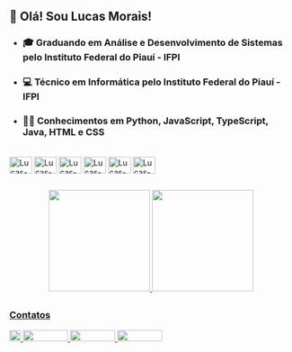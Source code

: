## 👋 Olá! Sou Lucas Morais! 

- ### 🎓 Graduando em Análise e Desenvolvimento de Sistemas pelo Instituto Federal do Piauí - IFPI
  
- ### 💻 Técnico em Informática pelo Instituto Federal do Piauí - IFPI

- ### 🧑‍💻 Conhecimentos em Python, JavaScript, TypeScript, Java, HTML e CSS

<div style="display: inline_block"><br>
  <img align="center" alt="Lucas-Py" height="30" width="40" src="https://cdn.jsdelivr.net/gh/devicons/devicon/icons/python/python-original.svg">
  <img align="center" alt="Lucas-Js" height="30" width="40" src="https://cdn.jsdelivr.net/gh/devicons/devicon/icons/javascript/javascript-original.svg">
  <img align="center" alt="Lucas-Ts" height="30" width="40" src="https://cdn.jsdelivr.net/gh/devicons/devicon@latest/icons/typescript/typescript-original.svg">
  <img align="center" alt="Lucas-Jv" height="30" width="40" src="https://cdn.jsdelivr.net/gh/devicons/devicon@latest/icons/java/java-original.svg">
  <img align="center" alt="Lucas-HTML" height="30" width="40" src="https://cdn.jsdelivr.net/gh/devicons/devicon/icons/html5/html5-original.svg">
  <img align="center" alt="Lucas-CSS" height="30" width="40" src="https://cdn.jsdelivr.net/gh/devicons/devicon/icons/css3/css3-original.svg">
</div>

 ##
 
<div align="center">
  <a href="https://github.com/lucasmoraicm">
  <img height="180em" src="https://github-readme-stats.vercel.app/api?username=lucasmoraiscm&show_icons=true&theme=tokyonight&include_all_commits=true&count_private=true"/>
  <img height="180em" src="https://github-readme-stats.vercel.app/api/top-langs/?username=lucasmoraiscm&layout=compact&langs_count=7&theme=tokyonight"/>
</div>

##

### Contatos

<div>
  <a href="https://www.linkedin.com/in/lucas-moraiscm"> <img height="20" widht="80" src="https://img.shields.io/badge/LinkedIn-0077B5?style=for-the-badge&logo=linkedin&logoColor=white"> </a>
  <a href="https://instagram.com/lucas_moraiscm" target="_blank"> <img height="20" width="80" src="https://img.shields.io/badge/-Instagram-%23E4405F?style=for-the- badge&logo=instagram&logoColor=white" target="_blank"> </a>
  <a href="https://instagram.com/pystarting" target="_blank"> <img height="20" width="80" src="https://img.shields.io/badge/-Instagram-%23E4405F?style=for-the- badge&logo=instagram&logoColor=white" target="_blank"> </a>
  <a href = "mailto:lucasmoraiscmdev@gmail.com"> <img height="20" width="80" src="https://img.shields.io/badge/Gmail-D14836?style=for-the-badge&logo=gmail&logoColor=white"> </a>
</div>
